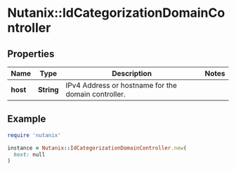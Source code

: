 # Nutanix::IdCategorizationDomainController

## Properties

| Name | Type | Description | Notes |
| ---- | ---- | ----------- | ----- |
| **host** | **String** | IPv4 Address or hostname for the domain controller.  |  |

## Example

```ruby
require 'nutanix'

instance = Nutanix::IdCategorizationDomainController.new(
  host: null
)
```

